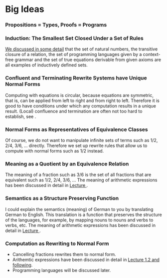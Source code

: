 # Big Ideas

### Propositions = Types, Proofs = Programs

### Induction: The Smallest Set Closed Under a Set of Rules

[We discussed in some detail]() that the set of natural numbers, the transitive closure of a relation, the set of programming languages given by a context-free grammar and the set of true equations derivable from given axioms are all examples of inductively defined sets. 


### Confluent and Terminating Rewrite Systems have Unique Normal Forms

Computing with equations is circular, because equations are symmetric, that is, can be applied from left to right and from right to left. Therefore it is good to have conditions under which any computation results in a unique result. (Local) confluence and termination are often not too hard to establish, see []().

### Normal Forms as Representatives of Equivalence Classes

Of course, we do not want to manipulate infinite sets of terms such as 1/2, 2/4, 3/6, ... directly. Therefore we set up rewrite rules that allow us to compute with normal forms such as 1/2 instead.

### Meaning as a Quotient by an Equivalence Relation

The meaning of a fraction such as 3/6 is the set of all fractions that are equivalent such as 1/2, 2/4, 3/6, ... The meaning of arithmetic expressions has been discussed in detail in [Lecture ]().

### Semantics as a Structure Preserving Function

I could explain the  semantics (meaning) of German to you by translating German to English. This translation is a function that preserves the structure of the languages, for example, by mapping nouns to nouns and verbs to verbs, etc. The meaning of arithmetic expressions has been discussed in detail in [Lecture ]().

### Computation as Rewriting to Normal Form

- Cancelling fractions rewrites them to normal form. 
- Arithemtic expressions have been discussed in detail in [Lecture 1.2 and following](). 
- Programming languages will be discussed later.
